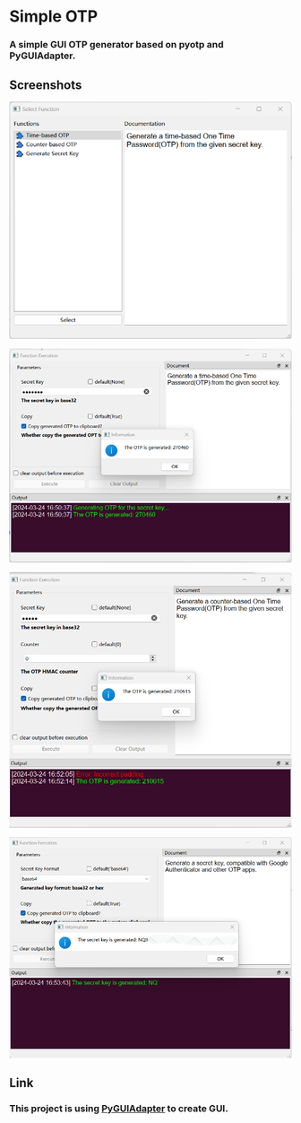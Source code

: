 # Simple OTP

### **A simple GUI OTP generator based on pyotp and PyGUIAdapter.**

## Screenshots

![Select Function](./screenshoots/select_function.png)

![Time-Based OTP](./screenshoots/timebased_2.png)

![Counter-Based OTP](./screenshoots/counterbased.png)

![Generate Secret Key](./screenshoots/genkey.png)


## Link

### **This project is using [PyGUIAdapter](https://github.com/zimolab/PyGUIAdapter) to create GUI.**